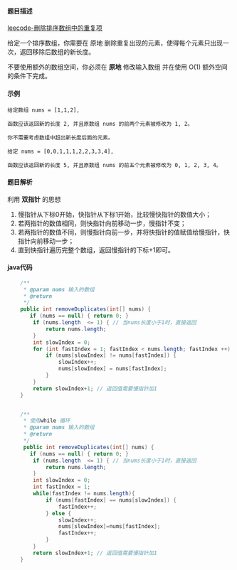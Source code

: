 ####  题目描述

[leecode-删除排序数组中的重复项](https://leetcode-cn.com/problems/remove-duplicates-from-sorted-array/)

给定一个排序数组，你需要在 原地 删除重复出现的元素，使得每个元素只出现一次，返回移除后数组的新长度。

不要使用额外的数组空间，你必须在 **原地** 修改输入数组 并在使用 O(1) 额外空间的条件下完成。

#### 示例

 ```
给定数组 nums = [1,1,2], 

函数应该返回新的长度 2, 并且原数组 nums 的前两个元素被修改为 1, 2。 

你不需要考虑数组中超出新长度后面的元素。
 ```

```
给定 nums = [0,0,1,1,1,2,2,3,3,4],

函数应该返回新的长度 5, 并且原数组 nums 的前五个元素被修改为 0, 1, 2, 3, 4。
```

#### 题目解析

利用 **双指针** 的思想

1. 慢指针从下标0开始，快指针从下标1开始，比较慢快指针的数值大小；
2. 若两指针的数值相同，则快指针向前移动一步，慢指针不变；
3. 若两指针的数值不同，则慢指针向前一步，并将快指针的值赋值给慢指针，快指针向前移动一步；
4. 直到快指针遍历完整个数组，返回慢指针的下标+1即可。

   

#### java代码

```java
    /**
     * @param nums 输入的数组
     * @return
     */
    public int removeDuplicates(int[] nums) {
       if (nums == null) { return 0; }
        if (nums.length  <= 1) { // 当nums长度小于1时，直接返回
            return nums.length;
        }
        int slowIndex = 0;
        for (int fastIndex = 1; fastIndex < nums.length; fastIndex ++) {
            if (nums[slowIndex] != nums[fastIndex]) {
                slowIndex++;
                nums[slowIndex] = nums[fastIndex];
            }
        }
        return slowIndex+1; // 返回值需要慢指针加1
    }


    /**
     * 使用while 循环
     * @param nums 输入的数组
     * @return
     */
	 public int removeDuplicates(int[] nums) {
       if (nums == null) { return 0; }
        if (nums.length  <= 1) { // 当nums长度小于1时，直接返回
            return nums.length;
        }
        int slowIndex = 0;
        int fastIndex = 1;
        while(fastIndex != nums.length){
            if (nums[fastIndex] == nums[slowIndex]) {
                fastIndex++;
            } else {
                slowIndex++;
                nums[slowIndex]=nums[fastIndex];
                fastIndex++;
            }
        }
        return slowIndex+1; // 返回值需要慢指针加1
    }
```


